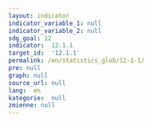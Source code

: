 ```yaml
---
layout: indicator
indicator_variable_1: null
indicator_variable_2: null
sdg_goal: 12
indicator:  12.1.1
target_id:  '12.1.1'
permalink: /en/statistics_glob/12-1-1/
pre: null
graph: null
source_url: null
lang:  en
kategorie:  null
zmienne: null
---
```

